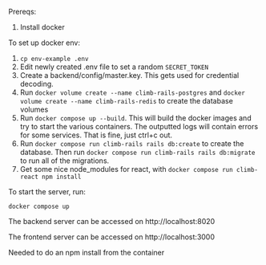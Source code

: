 Prereqs:
1. Install docker

To set up docker env:

1. `cp env-example .env`
1. Edit newly created .env file to set a random `SECRET_TOKEN`
1. Create a backend/config/master.key. This gets used for credential decoding.
1. Run `docker volume create --name climb-rails-postgres` and `docker volume create --name climb-rails-redis` to create the database volumes
1. Run `docker compose up --build`. This will build the docker images and try to start the various containers. The outputted logs will contain errors for some services. That is fine, just ctrl+c out.
1. Run `docker compose run climb-rails rails db:create` to create the database. Then run `docker compose run climb-rails rails db:migrate` to run all of the migrations.
1. Get some nice node_modules for react, with `docker compose run climb-react npm install`

To start the server, run:

`docker compose up`


The backend server can be accessed on http://localhost:8020

The frontend server can be accessed on http://localhost:3000

Needed to do an npm install from the container